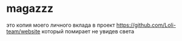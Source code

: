 # magazzz
это копия моего личного вклада в проект https://github.com/Loli-team/website который помирает не увидев света

